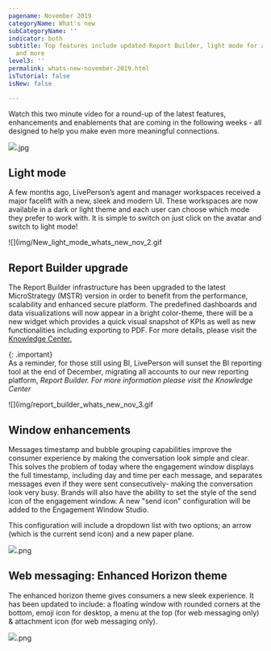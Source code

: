 ```yaml
---
pagename: November 2019
categoryName: What's new
subCategoryName: ''
indicator: both
subtitle: Top features include updated Report Builder, light mode for agent workspace
  and more
level3: ''
permalink: whats-new-november-2019.html
isTutorial: false
isNew: false

---
```

Watch this two minute video for a round-up of the latest features, enhancements and enablements that are coming in the following weeks - all designed to help you make even more meaningful connections.

![](img/Whats_new-november_2019_1).jpg

## Light mode

A few months ago, LivePerson’s agent and manager workspaces received a major facelift with a new, sleek and modern UI. These workspaces are now available in a dark or light theme and each user can choose which mode they prefer to work with. It is simple to switch on just click on the avatar and switch to light mode!

![](img/New_light_mode_whats_new_nov_2.gif

## Report Builder upgrade

The Report Builder infrastructure has been upgraded to the latest MicroStrategy (MSTR) version in order to benefit from the performance, scalability and enhanced secure platform. The predefined dashboards and data visualizations will now appear in a bright color-theme, there will be a new widget which provides a quick visual snapshot of KPIs as well as new functionalities including exporting to PDF. For more details, please visit the [Knowledge Center.](https://knowledge.liveperson.com/data-reporting-report-builder-introducing-the-enhanced-report-builder.html)

{: .important}  
As a reminder, for those still using BI, LivePerson will sunset the BI reporting tool at the end of December, migrating all accounts to our new reporting platform, _Report Builder. For more information please visit the Knowledge Center_

![](img/report_builder_whats_new_nov_3.gif

## Window enhancements

Messages timestamp and bubble grouping capabilities improve the consumer experience by making the conversation look simple and clear. This solves the problem of today where the engagement window displays the full timestamp, including day and time per each message, and separates messages even if they were sent consecutively- making the conversation look very busy. Brands will also have the ability to set the style of the send icon of the engagement window. A new "send icon" configuration will be added to the Engagement Window Studio.

This configuration will include a dropdown list with two options; an arrow (which is the current send icon) and a new paper plane.

![](img/Whats_new-nov_4).png

## Web messaging: Enhanced Horizon theme

The enhanced horizon theme gives consumers a new sleek experience. It has been updated to include: a floating window with rounded corners at the bottom, emoji icon for desktop, a menu at the top (for web messaging only) & attachment icon (for web messaging only).

![](img/Whats_new-nov_5).png
